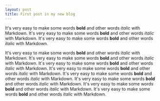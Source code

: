 ```yaml
---
layout: post
title: First post in my new blog
---
```


It's very easy to make some words **bold** and other words *italic* with Markdown.
It's very easy to make some words **bold** and other words *italic* with Markdown.
It's very easy to make some words **bold** and other words *italic* with Markdown.

It's very easy to make some words **bold** and other words *italic* with Markdown.
It's very easy to make some words **bold** and other words *italic* with Markdown.
It's very easy to make some words **bold** and other words *italic* with Markdown.
It's very easy to make some words **bold** and other words *italic* with Markdown.
It's very easy to make some words **bold** and other words *italic* with Markdown.
It's very easy to make some words **bold** and other words *italic* with Markdown.
It's very easy to make some words **bold** and other words *italic* with Markdown. 
It's very easy to make some words **bold** and other words *italic* with Markdown.